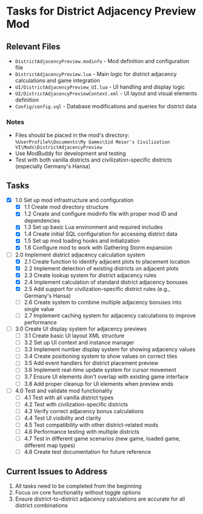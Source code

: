 # Tasks for District Adjacency Preview Mod

## Relevant Files

- `DistrictAdjacencyPreview.modinfo` - Mod definition and configuration file
- `DistrictAdjacencyPreview.lua` - Main logic for district adjacency calculations and game integration
- `UI/DistrictAdjacencyPreview_UI.lua` - UI handling and display logic
- `UI/DistrictAdjacencyPreviewContext.xml` - UI layout and visual elements definition
- `Config/config.sql` - Database modifications and queries for district data

### Notes

- Files should be placed in the mod's directory: `%UserProfile%\Documents\My Games\Sid Meier's Civilization VI\Mods\DistrictAdjacencyPreview`
- Use ModBuddy for development and testing
- Test with both vanilla districts and civilization-specific districts (especially Germany's Hansa)

## Tasks

- [x] 1.0 Set up mod infrastructure and configuration
  - [x] 1.1 Create mod directory structure
  - [x] 1.2 Create and configure modinfo file with proper mod ID and dependencies
  - [x] 1.3 Set up basic Lua environment and required includes
  - [x] 1.4 Create initial SQL configuration for accessing district data
  - [x] 1.5 Set up mod loading hooks and initialization
  - [x] 1.6 Configure mod to work with Gathering Storm expansion

- [ ] 2.0 Implement district adjacency calculation system
  - [x] 2.1 Create function to identify adjacent plots to placement location
  - [x] 2.2 Implement detection of existing districts on adjacent plots
  - [x] 2.3 Create lookup system for district adjacency rules
  - [x] 2.4 Implement calculation of standard district adjacency bonuses
  - [x] 2.5 Add support for civilization-specific district rules (e.g., Germany's Hansa)
  - [ ] 2.6 Create system to combine multiple adjacency bonuses into single value
  - [ ] 2.7 Implement caching system for adjacency calculations to improve performance

- [ ] 3.0 Create UI display system for adjacency previews
  - [ ] 3.1 Create basic UI layout XML structure
  - [ ] 3.2 Set up UI context and instance manager
  - [ ] 3.3 Implement number display system for showing adjacency values
  - [ ] 3.4 Create positioning system to show values on correct tiles
  - [ ] 3.5 Add event handlers for district placement preview
  - [ ] 3.6 Implement real-time update system for cursor movement
  - [ ] 3.7 Ensure UI elements don't overlap with existing game interface
  - [ ] 3.8 Add proper cleanup for UI elements when preview ends

- [ ] 4.0 Test and validate mod functionality
  - [ ] 4.1 Test with all vanilla district types
  - [ ] 4.2 Test with civilization-specific districts
  - [ ] 4.3 Verify correct adjacency bonus calculations
  - [ ] 4.4 Test UI visibility and clarity
  - [ ] 4.5 Test compatibility with other district-related mods
  - [ ] 4.6 Performance testing with multiple districts
  - [ ] 4.7 Test in different game scenarios (new game, loaded game, different map types)
  - [ ] 4.8 Create test documentation for future reference

## Current Issues to Address
1. All tasks need to be completed from the beginning
2. Focus on core functionality without toggle options
3. Ensure district-to-district adjacency calculations are accurate for all district combinations 
